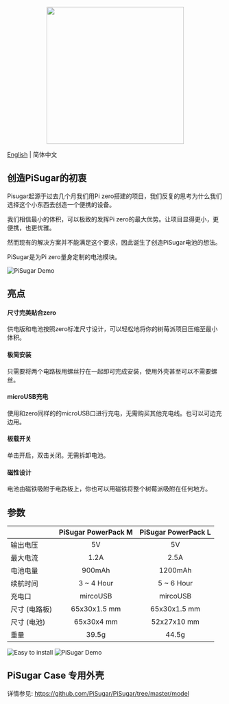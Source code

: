 <p align="center">
  <img width="320" src="https://raw.githubusercontent.com/JdaieLin/PiSugar/master/logo.jpg">
</p>

[English](/README.md) | 简体中文



## 创造PiSugar的初衷

Pisugar起源于过去几个月我们用Pi zero搭建的项目，我们反复的思考为什么我们选择这个小东西去创造一个便携的设备。

我们相信最小的体积，可以极致的发挥Pi zero的最大优势。让项目显得更小，更便携，也更优雅。

然而现有的解决方案并不能满足这个要求，因此诞生了创造PiSugar电池的想法。

PiSugar是为Pi zero量身定制的电池模块。

![PiSugar Demo](https://raw.githubusercontent.com/JdaieLin/PiSugar/master/demo.gif)


## 亮点

#### 尺寸完美贴合zero
供电版和电池按照zero标准尺寸设计，可以轻松地将你的树莓派项目压缩至最小体积。

#### 极简安装
只需要将两个电路板用螺丝拧在一起即可完成安装，使用外壳甚至可以不需要螺丝。

#### microUSB充电
使用和zero同样的的microUSB口进行充电，无需购买其他充电线。也可以可边充边用。

#### 板载开关
单击开启，双击关闭。无需拆卸电池。

#### 磁性设计
电池由磁铁吸附于电路板上，你也可以用磁铁将整个树莓派吸附在任何地方。


## 参数

|  | PiSugar PowerPack M | PiSugar PowerPack L | 
| - | :-: | :-: | 
| 输出电压 | 5V | 5V | 
| 最大电流 | 1.2A | 2.5A | 
| 电池电量 | 900mAh | 1200mAh |
| 续航时间 | 3 ~ 4 Hour | 5 ~ 6 Hour |
| 充电口 | mircoUSB | mircoUSB |
| 尺寸 (电路板) | 65x30x1.5 mm | 65x30x1.5 mm |
| 尺寸 (电池) | 65x30x4 mm | 52x27x10 mm |
| 重量 | 39.5g | 44.5g |

![Easy to install](https://raw.githubusercontent.com/JdaieLin/PiSugar/master/installation.gif)
![PiSugar Demo](https://raw.githubusercontent.com/JdaieLin/PiSugar/master/demo2.png)


## PiSugar Case 专用外壳
详情参见: https://github.com/PiSugar/PiSugar/tree/master/model


